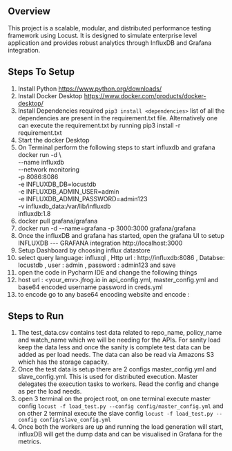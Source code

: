 ## Overview

This project is a scalable, modular, and distributed performance testing framework using Locust. It is designed to simulate enterprise level application and provides robust analytics through InfluxDB and Grafana integration.


## Steps To Setup

1. Install Python https://www.python.org/downloads/
2. Install Docker Desktop https://www.docker.com/products/docker-desktop/
3. Install Dependencies required `pip3 install <dependencies>` list of all the dependencies are present in the requirement.txt file. Alternatively one can execute the requirement.txt by running pip3 install -r requirement.txt
4. Start the docker Desktop
5. On Terminal perform the following steps to start influxdb and grafana
docker run -d \                                          
  --name influxdb \
  --network monitoring \
  -p 8086:8086 \
  -e INFLUXDB_DB=locustdb \
  -e INFLUXDB_ADMIN_USER=admin \
  -e INFLUXDB_ADMIN_PASSWORD=admin123 \
  -v influxdb_data:/var/lib/influxdb \
  influxdb:1.8
6. docker pull grafana/grafana
7. docker run -d --name=grafana -p 3000:3000 grafana/grafana
8. Once the influxDB and grafana has started, open the grafana UI to setup INFLUXDB --- GRAFANA integration http://localhost:3000
9. Setup Dashboard by choosing influx datastore
10. select query language: influxql , Http url : http://influxdb:8086 , Databse: locustdb , user : admin , password : admin123 and save
11. open the code in Pycharm IDE and change the following things
12. host url : <your_env>.jfrog.io in api_config.yml, master_config.yml and base64 encoded username password in creds.yml
13. to encode go to any base64 encoding website and encode <username>:<password>


## Steps to Run

1. The test_data.csv contains test data related to repo_name, policy_name and watch_name which we will be needing for the APIs. For sanity load keep the data less and once the sanity is complete test data can be added as per load needs. The data can also be read via Amazons S3 which has the storage capacity.
2. Once the test data is setup there are 2 configs master_config.yml and slave_config.yml. This is used for distributed execution. Master delegates the execution tasks to workers. Read the config and change as per the load needs.
3. open 3 terminal on the project root, on one terminal execute master config `locust -f load_test.py --config config/master_config.yml` and on other 2 terminal execute the slave config `locust -f load_test.py --config config/slave_config.yml` 
4. Once both the workers are up and running the load generation will start, influxDB will get the dump data and can be visualised in Grafana for the metrics.

     




